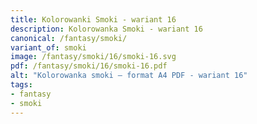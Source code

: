 ```yaml
---
title: Kolorowanki Smoki - wariant 16
description: Kolorowanka Smoki - wariant 16
canonical: /fantasy/smoki/
variant_of: smoki
image: /fantasy/smoki/16/smoki-16.svg
pdf: /fantasy/smoki/16/smoki-16.pdf
alt: "Kolorowanka smoki – format A4 PDF - wariant 16"
tags:
- fantasy
- smoki
---
```

